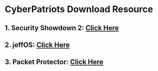 # CyberPatriots Download Resource

## 1. Security Showdown 2: [Click Here](https://drive.google.com/file/d/15tYrB0jcxIOWxjPJSAkOFq4LMnrdpf5w/view?usp=sharing)

## 2. jeffOS: [Click Here](https://drive.google.com/file/d/1xdkSee2NfCy8j_dbfvlFyqUwUj0isL6r/view?usp=sharing)

## 3. Packet Protector: [Click Here](https://drive.google.com/file/d/1s0moij3kc2o1kVwjO-4VzxfxLQDtugL4/view?usp=sharing)

